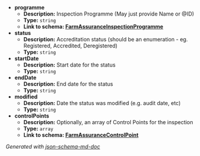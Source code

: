  - <b id="#/properties/programme">programme</b>
	 - **Description:** Inspection Programme (May just provide Name or @ID)
	 - **Type:** `string`
	 - <b id="farmassuranceinspectionprogrammefarmassuranceinspectionprogramme.md">Link to schema: [FarmAssuranceInspectionProgramme](FarmAssuranceInspectionProgramme.md)</b>
 - <b id="#/properties/status">status</b>
	 - **Description:** Accreditation status (should be an enumeration - eg. Registered, Accredited, Deregistered)
	 - **Type:** `string`
 - <b id="#/properties/startDate">startDate</b>
	 - **Description:** Start date for the status
	 - **Type:** `string`
 - <b id="#/properties/endDate">endDate</b>
	 - **Description:** End date for the status
	 - **Type:** `string`
 - <b id="#/properties/modified">modified</b>
	 - **Description:** Date the status was modified (e.g. audit date, etc)
	 - **Type:** `string`
 - <b id="#/properties/controlPoints">controlPoints</b>
	 - **Description:** Optionally, an array of Control Points for the inspection
	 - **Type:** `array`
	 - <b id="farmassurancecontrolpointfarmassurancecontrolpoint.md">Link to schema: [FarmAssuranceControlPoint](FarmAssuranceControlPoint.md)</b>

_Generated with [json-schema-md-doc](https://brianwendt.github.io/json-schema-md-doc/)_